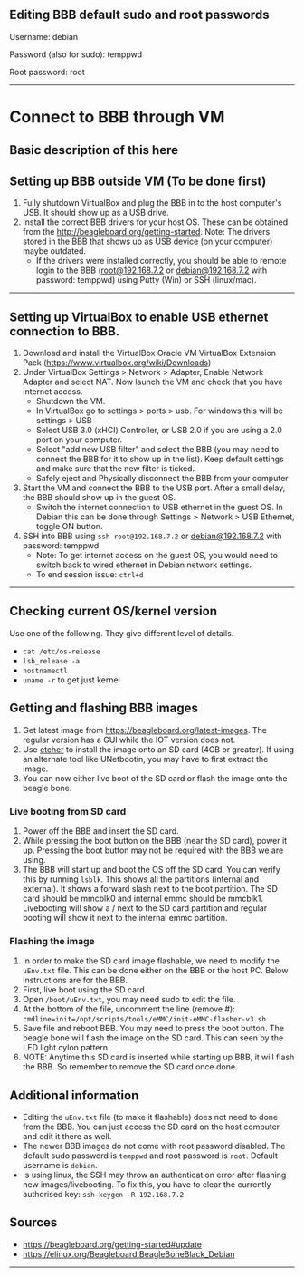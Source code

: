 ## Editing BBB default sudo and root passwords

Username: debian

Password (also for sudo): temppwd

Root password: root

---

# Connect to BBB through VM

## Basic description of this here

## Setting up BBB outside VM (To be done first)

1. Fully shutdown VirtualBox and plug the BBB in to the host computer's USB. It should show up as a USB drive.
2. Install the correct BBB drivers for your host OS. These can be obtained from the http://beagleboard.org/getting-started. Note: The drivers stored in the BBB that shows up as USB device (on your computer) maybe outdated.
   - If the drivers were installed correctly, you should be able to remote login to the BBB (root@192.168.7.2 or debian@192.168.7.2 with password: temppwd) using Putty (Win) or SSH (linux/mac).

---

## Setting up VirtualBox to enable USB ethernet connection to BBB.

1. Download and install the VirtualBox Oracle VM VirtualBox Extension Pack (https://www.virtualbox.org/wiki/Downloads)
2. Under VirtualBox Settings > Network > Adapter, Enable Network Adapter and select NAT. Now launch the VM and check that you have internet access.
   - Shutdown the VM.
   - In VirtualBox go to settings > ports > usb. For windows this will be settings > USB
   - Select USB 3.0 (xHCI) Controller, or USB 2.0 if you are using a 2.0 port on your computer.
   - Select "add new USB filter" and select the BBB (you may need to connect the BBB for it to show up in the list). Keep default settings and make sure that the new filter is ticked.
   - Safely eject and Physically disconnect the BBB from your computer
3. Start the VM and connect the BBB to the USB port. After a small delay, the BBB should show up in the guest OS.
   - Switch the internet connection to USB ethernet in the guest OS. In Debian this can be done through Settings > Network > USB Ethernet, toggle ON button.
4. SSH into BBB using `ssh root@192.168.7.2` or debian@192.168.7.2 with password: temppwd
   - Note: To get internet access on the guest OS, you would need to switch back to wired ethernet in Debian network settings.
   - To end session issue: `ctrl+d`

---
## Checking current OS/kernel version
Use one of the following. They give different level of details.
* `cat /etc/os-release`
* `lsb_release -a`
* `hostnamectl`
* `uname -r` to get just kernel

## Getting and flashing BBB images
1. Get latest image from https://beagleboard.org/latest-images. The regular version has a GUI while the IOT version does not.
2. Use [etcher](https://www.balena.io/etcher/) to install the image onto an SD card (4GB or greater). If using an alternate tool like UNetbootin, you may have to first extract the image.
3. You can now either live boot of the SD card or flash the image onto the beagle bone.

### Live booting from SD card
1. Power off the BBB and insert the SD card. 
1. While pressing the boot button on the BBB (near the SD card), power it up. Pressing the boot button may not be required with the BBB we are using.
1. The BBB will start up and boot the OS off the SD card. You can verify this by running `lsblk`. This shows all the partitions (internal and external). It shows a forward slash next to the boot partition. The SD card should be mmcblk0 and internal emmc should be mmcblk1. Livebooting will show a / next to the SD card partition and regular booting will show it next to the internal emmc partition.

### Flashing the image
1. In order to make the SD card image flashable, we need to modify the `uEnv.txt` file. This can be done either on the BBB or the host PC. Below instructions are for the BBB. 
1. First, live boot using the SD card.
2. Open `/boot/uEnv.txt`, you may need sudo to edit the file. 
3. At the bottom of the file, uncomment the line (remove #): `cmdline=init=/opt/scripts/tools/eMMC/init-eMMC-flasher-v3.sh`
4. Save file and reboot BBB. You may need to press the boot button. The beagle bone will flash the image on the SD card. This can seen by the LED light cylon pattern.
5. NOTE: Anytime this SD card is inserted while starting up BBB, it will flash the BBB. So remember to remove the SD card once done.

## Additional information
* Editing the `uEnv.txt` file (to make it flashable) does not need to done from the BBB. You can just access the SD card on the host computer and edit it there as well. 
* The newer BBB images do not come with root password disabled. The default sudo password is `temppwd` and root password is `root`. Default username is `debian`.
* Is using linux, the SSH may throw an authentication error after flashing new images/livebooting. To fix this, you have to clear the currently authorised key: `ssh-keygen -R 192.168.7.2`

## Sources
* https://beagleboard.org/getting-started#update
* https://elinux.org/Beagleboard:BeagleBoneBlack_Debian

---